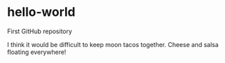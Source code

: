 # hello-world
First GitHub repository

I think it would be difficult to keep moon tacos together. Cheese and salsa floating everywhere! 
